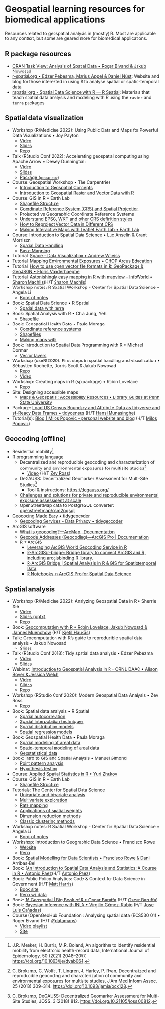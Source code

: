 # Geospatial learning resources for biomedical applications
Resources related to geospatial analysis in (mostly) R. Most are applicable to any context, but some are geared more for biomedical applications.

## R package resources

- [CRAN Task View: Analysis of Spatial Data • Roger Bivand & Jakub Nowosad](https://cran.r-project.org/web/views/Spatial.html)
- [r-spatial.org • Edzer Pebesma, Marius Appel & Daniel Nüst](https://r-spatial.org/): Website and blog for those interested in using R to analyse spatial or spatio-temporal data
- [rspatial.org - Spatial Data Science with R — R Spatial](https://rspatial.org/): Materials that teach spatial data analysis and modeling with R using the `raster` and `terra` packages
 
## Spatial data visualization

- Workshop (R/Medicine 2022): Using Public Data and Maps for Powerful Data Visualizations • Joy Payton
  - [Video](https://www.youtube.com/watch?v=iU1h5b3qp_Y)
  - [Slides](https://rpubs.com/pm0kjp/r_medicine_2022)
  - [Repo](https://github.com/pm0kjp/r-medicine-2022)
- Talk (RStudio Conf 2022): Accelerating geospatial computing using Apache Arrow • Dewey Dunnington: 
  - [Video](https://www.rstudio.com/conference/2022/talks/accelerating-geospatial-computing-using-apache/)
  - [Slides](https://github.com/rstudio/rstudio-conf/blob/master/2022/deweydunnington/Accelerating%20geospatial%20computing%20using%20Apache%20Arrow%20-%20Dewey%20Dunnington.pdf)
  - [Package (`geoarrow`)](https://paleolimbot.github.io/geoarrow/)
- Course: Geospatial Workshop • The Carpentries
  - [Introduction to Geospatial Concepts](https://datacarpentry.org/organization-geospatial/)
  - [Introduction to Geospatial Raster and Vector Data with R](https://datacarpentry.org/r-raster-vector-geospatial/)
- Course: GIS in R • Earth Lab
  - [Shapefile Structure](https://www.earthdatascience.org/courses/earth-analytics/spatial-data-r/shapefile-structure/)
  - [Coordinate Reference System (CRS) and Spatial Projection](https://www.earthdatascience.org/courses/earth-analytics/spatial-data-r/intro-to-coordinate-reference-systems/)
  - [Projected vs Geographic Coordinate Reference Systems](https://www.earthdatascience.org/courses/earth-analytics/spatial-data-r/geographic-vs-projected-coordinate-reference-systems-UTM/)
  - [Understand EPSG, WKT and other CRS definition styles](https://www.earthdatascience.org/courses/earth-analytics/spatial-data-r/understand-epsg-wkt-and-other-crs-definition-file-types/)
  - [How to Reproject Vector Data in Different CRS](https://www.earthdatascience.org/courses/earth-analytics/spatial-data-r/reproject-vector-data/)
  - [Making Interactive Maps with Leaflet Earth Lab • Earth Lab](https://www.earthdatascience.org/courses/earth-analytics/spatial-data-r/make-interactive-maps-with-leaflet-r/)
- Course: Introduction to Spatial Data Science • Luc Anselin & Grant Morrison
  - [Spatial Data Handling](https://spatialanalysis.github.io/lab_tutorials/1_R_Spatial_Data_Handling.html)
  - [Basic Mapping](https://spatialanalysis.github.io/lab_tutorials/4_R_Mapping.html)
- Tutorial: [Space - Data Visualization • Andrew Wheiss](https://datavizm20.classes.andrewheiss.com/example/12-example/)
- Tutorial: [Mapping Environmental Exposures • CHOP Arcus Education](https://education.arcus.chop.edu/mapping-environmental-exposures/)
- Tutorial: [How to use open vector file formats in R: GeoPackage & GeoJSON • Floris Vanderhaeghe](https://inbo.github.io/tutorials/tutorials/spatial_standards_vector/)
- Tutorial: [Astonishingly easy mapping in R with mapview - InfoWorld • Sharon Machlis](https://www.infoworld.com/article/3644848/astonishingly-easy-mapping-in-r-with-mapview.html)(H/T [Sharon Machlis](https://twitter.com/sharon000/status/1565834900514668544?s=20&t=NXyKKyVqeWGqcBL8J3aCPA))
- Workshop notes: R Spatial Workshop - Center for Spatial Data Science • Angela Li
  - [Book of notes](https://spatialanalysis.github.io/workshop-notes/)
- Book: Spatial Data Science • R Spatial
  - [Spatial data with terra](https://www.rspatial.org/terra/spatial/index.html)
- Book: Spatial Analysis with R • Chia Jung, Yeh
  - [Shapefile](https://chiajung-yeh.github.io/Spatial-Analysis/basic-knowledge-on-gis.html#shapefile)
- Book: Geospatial Health Data • Paula Moraga
  - [Coordinate reference systems](https://www.paulamoraga.com/book-geospatial/sec-intro.html)
  - [Shapefiles](https://www.paulamoraga.com/book-geospatial/sec-spatialdataandCRS.html#shapefiles)
  - [Making maps with ](https://www.paulamoraga.com/book-geospatial/sec-spatialdataandCRS.html#making-maps-with-r)
- Book: Introduction to Spatial Data Programming with R • Michael Dorman
  - [Vector layers](https://geobgu.xyz/r/vector-layers.html)
- Workshop (useR!2020): First steps in spatial handling and visualization • Sébastien Rochette, Dorris Scott & Jakub Nowosad
  - [Repo](https://github.com/statnmap/user2020_rspatial_tutorial)
  - [Video](https://www.youtube.com/watch?v=1Hp8MO82t4g)
- Workshop: Creating maps in R (sp package) • Robin Lovelace
  - [Repo](https://github.com/Robinlovelace/Creating-maps-in-R)
- Site: Designing accessible maps
  - [Maps & Geospatial: Accessibility Resources • Library Guides at Penn State University](https://guides.libraries.psu.edu/c.php?g=1246608&p=9122546)
- Package: [Load US Census Boundary and Attribute Data as tidyverse and sf-Ready Data Frames • tidycensus](https://walker-data.com/tidycensus/) (H/T [Hansi Munasinghe](https://twitter.com/hansimunasinghe/status/1565968205876965377?s=20&t=y4IrbhPrbNWX-5b493eq3A))
- Tutorial(s): [Blog | Milos Popovic - personal website and blog](https://milospopovic.net/blog/) (H/T [Milos Popovic](https://twitter.com/milos_agathon/status/1565972400956653568?s=20&t=y4IrbhPrbNWX-5b493eq3A))

## Geocoding (offline)
- Residential mobility[^1]
- R programming language
  - Decentralized and reproducible geocoding and characterization of community and environmental exposures for multisite studies[^2]
    - [Video](https://www.cctst.org/news/2019/04/decentralized-and-reproducible-geocoding_11.html) (H/T [Zev Ross](https://twitter.com/zevross))
  - DeGAUSS: Decentralized Geomarker Assessment for Multi-Site Studies[^3]
    - Tool & instructions: https://degauss.org/ 
  - [Challenges and solutions for private and reproducible environmental exposure assessment at scale](https://www.niehs.nih.gov/news/events/pastmtg/2022/elsi/challenges_and_solutions_for_private_and_reproducible_environmental_exposure_assessment_at_scale_508.pdf)
  - OpenStreetMap data to PostgreSQL converter: [openstreetmap/osm2pgsql](https://github.com/openstreetmap/osm2pgsql)
- [Geocoding Made Easy • tidygeocoder](https://jessecambon.github.io/tidygeocoder/index.html)
  - [Geocoding Services - Data Privacy • tidygeocoder](https://jessecambon.github.io/tidygeocoder/articles/geocoder_services.html#data-privacy) 
- ArcGIS software
  - [What is geocoding?—ArcMap | Documentation](https://desktop.arcgis.com/en/arcmap/latest/manage-data/geocoding/what-is-geocoding.htm)
  - [Geocode Addresses (Geocoding)—ArcGIS Pro | Documentation](https://pro.arcgis.com/en/pro-app/latest/tool-reference/geocoding/geocode-addresses.htm)
  - R + ArcGIS
    - [Leveraging ArcGIS World Geocoding Service in R](https://www.esri.com/arcgis-blog/products/arcgis-pro/analytics/leveraging-arcgis-world-geocoding-service-in-r/)
    - [R-ArcGIS/r-bridge: Bridge library to connect ArcGIS and R, including arcgisbinding R library.](https://github.com/R-ArcGIS/r-bridge)
    - [R-ArcGIS Bridge | Spatial Analysis in R & GIS for Spatiotemporal Data](https://www.esri.com/en-us/arcgis/products/r-arcgis-bridge/overview)
    - [R Notebooks in ArcGIS Pro for Spatial Data Science](https://www.esri.com/arcgis-blog/products/arcgis-pro/analytics/r-notebooks-in-arcgis-pro-for-spatial-data-science/)

## Spatial analysis

- Workshop (R/Medicine 2022): Analyzing Geospatial Data in R • Sherrie Xie
  - [Video](https://www.youtube.com/watch?v=DD7bXonh-_E)
  - [Slides (pptx)](https://github.com/sherriexie/SpatialAnalysisinR/raw/main/Analyzing%20geospatial%20data%20in%20R.pptx)
  - [Repo](https://github.com/sherriexie/SpatialAnalysisinR)
- Book: [Geocomputation with R • Robin Lovelace, Jakub Nowosad & Jannes Muenchow](https://geocompr.robinlovelace.net/) (H/T [Kjetil Haukås](https://twitter.com/kjethauk/status/1565809648963403776?s=20&t=NXyKKyVqeWGqcBL8J3aCPA))
- Talk: Geocomputation with R’s guide to reproducible spatial data analysis • Jakub Nowosad
  - [Slides](https://jakubnowosad.com/ogh2022)
- Talk (RStudio Conf 2018): Tidy spatial data analysis • Edzer Pebezma
  - [Video](https://www.rstudio.com/resources/rstudioconf-2018/tidy-spatial-data-analysis/)
  - [Slides](https://edzer.github.io/rstudio_conf/#1)
- Webinar: [Introduction to Geospatial Analysis in R - ORNL DAAC • Alison Boyer & Jessica Welch](https://daac.ornl.gov/resources/tutorials/r-geospatial-webinar/)
  - [Video](https://www.youtube.com/watch?v=Ul5Ly0266fU)
  - [Slides](https://daac.ornl.gov/resources/tutorials/r-geospatial-webinar/Earthdata_R_Geospatial_webinar_Mar2019_v20190312.pdf)
  - [Repo](https://github.com/ornldaac/r-geospatial-webinar)
- Workshop (RStudio Conf 2020): Modern Geospatial Data Analysis • Zev Ross
  - [Repo](https://github.com/rstudio-conf-2020/geospatial)
- Book: Spatial data analysis • R Spatial
  - [Spatial autocorrelation](https://www.rspatial.org/terra/analysis/3-spauto.html)
  - [Spatial interpolation techniques](https://www.rspatial.org/terra/analysis/4-interpolation.html)
  - [Spatial distribution models](https://www.rspatial.org/terra/analysis/5-global_regression.html)
  - [Spatial regression models](https://www.rspatial.org/terra/analysis/7-spregression.html)
- Book: Geospatial Health Data • Paula Moraga
  - [Spatial modeling of areal data](https://www.paulamoraga.com/book-geospatial/sec-arealdataexamplespatial.html)
  - [Spatio-temporal modeling of areal data](https://www.paulamoraga.com/book-geospatial/sec-arealdataexamplest.html)
  - [Geostatistical data](https://www.paulamoraga.com/book-geospatial/sec-geostatisticaldatatheory.html)
- Book: Intro to GIS and Spatial Analysis • Manuel Gimond
  - [Point pattern analysis](https://mgimond.github.io/Spatial/chp11_0.html)
  - [Hypothesis testing](https://mgimond.github.io/Spatial/hypothesis-testing.html)
- Course: [Applied Spatial Statistics in R • Yuri Zhukov](https://scholar.harvard.edu/zhukov/classes/applied-spatial-statistics-r)
- Course: GIS in R • Earth Lab
  - [Shapefile Structure](https://www.earthdatascience.org/courses/earth-analytics/spatial-data-r/shapefile-structure/)
- Tutorials: The Center for Spatial Data Science
  - [Univariate and bivariate analysis](https://spatialanalysis.github.io/lab_tutorials/2_R_EDA_1.html)
  - [Multivariate exploration](https://spatialanalysis.github.io/lab_tutorials/3_R_EDA_2.html)
  - [Rate mapping](https://spatialanalysis.github.io/lab_tutorials/Rate_mapping.html)
  - [Applications of spatial weights](https://spatialanalysis.github.io/lab_tutorials/Applications_of_Spatial_Weights.html)
  - [Dimension reduction methods](https://geodacenter.github.io/tutorials/pca_mds/pca_mds.html)
  - [Classic clustering methods](https://geodacenter.github.io/tutorials/classic_cluster/classic_cluster.html)
- Workshop notes: R Spatial Workshop - Center for Spatial Data Science • Angela Li
  - [Book of notes](https://spatialanalysis.github.io/workshop-notes/)
- Workshop: Introduction to Geographic Data Science • Francisco Rowe
  - [Website](https://fcorowe.github.io/intro-gds/)
  - [Repo](https://github.com/fcorowe/intro-gds)
- Book: [Spatial Modelling for Data Scientists • Francisco Rowe & Dani Arribas-Bel](https://gdsl-ul.github.io/san/)
- Book: [[An Introduction to Spatial Data Analysis and Statistics: A Course in R • Antonio Paez](https://paezha.github.io/spatial-analysis-r/)(H/T [Antonio Paez](https://twitter.com/paezha/status/1565808944198680578?s=20&t=NXyKKyVqeWGqcBL8J3aCPA))
- Book: Public Policy Analytics: Code & Context for Data Science in Government (H/T [Matt Harris](https://twitter.com/Md_Harris/status/1565820991485394944?s=20&t=NXyKKyVqeWGqcBL8J3aCPA))
  - [Book site](https://urbanspatial.github.io/PublicPolicyAnalytics/index.html)
  - [Repo w/ data](https://github.com/urbanSpatial/Public-Policy-Analytics-Landing)
- Book: [16 Geospatial | Big Book of R • Oscar Baruffa](https://www.bigbookofr.com/geospatial.html) (H/T [Oscar Baruffa](https://twitter.com/OscarBaruffa/status/1565947499923349504?s=20&t=y4IrbhPrbNWX-5b493eq3A))
- Book: [Bayesian inference with INLA • Virgilio Gómez-Rubio](https://becarioprecario.bitbucket.io/inla-gitbook/index.html) (H/T [Jose Luis Cañadas](https://twitter.com/joscani/status/1566023665095004161?s=20&t=y4IrbhPrbNWX-5b493eq3A))
- Course (OpenGeoHub Foundation): Analysing spatial data (ECS530 01) • Roger Bivand (H/T [@datamaps](https://twitter.com/datamaps/status/1566126046893809664?s=20&t=y4IrbhPrbNWX-5b493eq3A))
  - [Video playlist](https://www.youtube.com/playlist?list=PLXUoTpMa_9s10NVk4dBQljNOaOXAOhcE0)
  - [Site](https://rsbivand.github.io/ECS530_h19/)

[^1]: J.R. Meeker, H. Burris, M.R. Boland, An algorithm to identify residential mobility from electronic health-record data, International Journal of Epidemiology. 50 (2021) 2048–2057. https://doi.org/10.1093/ije/dyab064.

[^2]: C. Brokamp, C. Wolfe, T. Lingren, J. Harley, P. Ryan, Decentralized and reproducible geocoding and characterization of community and environmental exposures for multisite studies, J Am Med Inform Assoc. 25 (2018) 309–314. https://doi.org/10.1093/jamia/ocx128.

[^3]: C. Brokamp, DeGAUSS: Decentralized Geomarker Assessment for Multi-Site Studies, JOSS. 3 (2018) 812. https://doi.org/10.21105/joss.00812.
